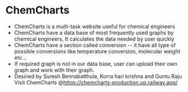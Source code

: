 # ChemCharts

- ChemCharts is a multi-task website useful for chemical engineers
- ChemCharts have a data base of most frequently used graphs by chemical engineers, It calculates the data needed by user quickly
- ChemCharts have a section called conversion -- it have all type of possible conversions like temperature conversion, molecular weight etc...
- If required graph is not in our data base, user can upload their own graph and work with their graph.
- Desined by Suresh Bennabatthula, Korra hari krishna and Guntu Raju
Visit ChemCharts @https://chemcharts-production.up.railway.app/
